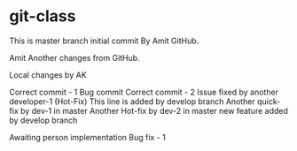 # git-class
This is master branch initial commit By Amit GitHub.

Amit
Another changes from GitHub.

Local changes by AK

Correct commit - 1
Bug commit
Correct commit - 2
Issue fixed by another developer-1 (Hot-Fix)
This line is added by develop branch
Another quick-fix by dev-1 in master
Another Hot-fix by dev-2 in master
new feature added by develop branch

Awaiting person implementation
Bug fix - 1
